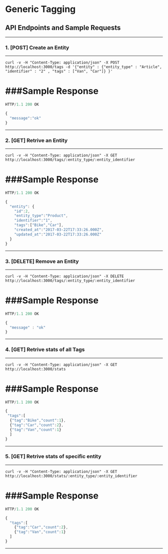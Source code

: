 # Generic Tagging

## API Endpoints and Sample Requests

---------------------------------------------------------------------------------------

### 1. [POST] Create an Entity

---------------------------------------------------------------------------------------

`curl -v -H "Content-Type: application/json" -X POST http://localhost:3000/tags -d '{"entity" : {"entity_type" : "Article", "identifier" : "2" , "tags" : ["Van", "Car"]} }'`

###Sample Response
===============================================
```javascript
HTTP/1.1 200 OK

{
  "message":"ok"
}

```
---------------------------------------------------------------------------------------

### 2. [GET] Retrive an Entity

---------------------------------------------------------------------------------------

`curl -v -H "Content-Type: application/json" -X GET http://localhost:3000/tags/:entity_type/:entity_identifier`

###Sample Response
===============================================
```javascript
HTTP/1.1 200 OK

{
  "entity": {
    "id":2,
    "entity_type":"Product",
    "identifier":"1",
    "tags":["Bike","Car"],
    "created_at":"2017-03-22T17:33:26.000Z",
    "updated_at":"2017-03-22T17:33:26.000Z"
  }
}

```

---------------------------------------------------------------------------------------

### 3. [DELETE] Remove an Entity

---------------------------------------------------------------------------------------

`curl -v -H "Content-Type: application/json" -X DELETE http://localhost:3000/tags/:entity_type/:entity_identifier`

###Sample Response
===============================================
```javascript
HTTP/1.1 200 OK

{
  "message" : "ok"
}

```

---------------------------------------------------------------------------------------

### 4. [GET] Retrive stats of all Tags

---------------------------------------------------------------------------------------

`curl -v -H "Content-Type: application/json" -X GET http://localhost:3000/stats`

###Sample Response
===============================================
```javascript
HTTP/1.1 200 OK

{
 "tags":[
  {"tag":"Bike","count":1},
  {"tag":"Car","count":2},
  {"tag":"Van","count":1}
  ]
}

```

---------------------------------------------------------------------------------------

### 5. [GET] Retrive stats of specific entity

---------------------------------------------------------------------------------------

`curl -v -H "Content-Type: application/json" -X GET http://localhost:3000/stats/:entity_type/:entity_identifier`

###Sample Response
===============================================
```javascript
HTTP/1.1 200 OK

{
  "tags":[
    {"tag":"Car","count":2},
    {"tag":"Van","count":1}
  ]
}
```

---------------------------------------------------------------------------------------
